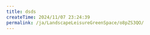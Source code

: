 ```yaml
---
title: dsds
createTime: 2024/11/07 23:24:39
permalink: /ja/LandscapeLeisureGreenSpace/o8pZS3QO/
---
```

